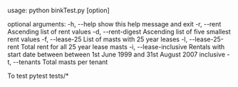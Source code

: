 usage: python binkTest.py [option]

optional arguments:
  -h, --help            show this help message and exit
  -r, --rent            Ascending list of rent values
  -d, --rent-digest     Ascending list of five smallest rent values
  -f, --lease-25        List of masts with 25 year leases
  -l, --lease-25-rent   Total rent for all 25 year lease masts
  -i, --lease-inclusive
                        Rentals with start date between between 1st June 1999
                        and 31st August 2007 inclusive
  -t, --tenants         Total masts per tenant


To test 
pytest tests/*